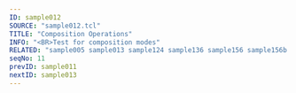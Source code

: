 ```yaml
---
ID: sample012
SOURCE: "sample012.tcl"
TITLE: "Composition Operations"
INFO: "<BR>Test for composition modes"
RELATED: "sample005 sample013 sample124 sample136 sample156 sample156b sample161"
seqNo: 11
prevID: sample011
nextID: sample013
---
```

